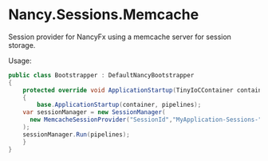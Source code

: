 Nancy.Sessions.Memcache
=======================

Session provider for NancyFx using a memcache server for session storage.

Usage:

```csharp
public class Bootstrapper : DefaultNancyBootstrapper
{
    protected override void ApplicationStartup(TinyIoCContainer container, IPipelines pipelines)
    {
        base.ApplicationStartup(container, pipelines);
	var sessionManager = new SessionManager(
	  new MemcacheSessionProvider("SessionId","MyApplication-Sessions-")
	);
	sessionManager.Run(pipelines);
    }
}
```
